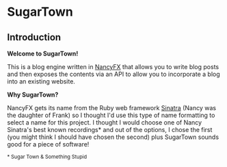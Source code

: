 # SugarTown 
## Introduction

**Welcome to SugarTown!**

This is a blog engine written in [NancyFX][1] that allows you to write blog posts and then exposes the contents via an API to allow you to incorporate a blog into an existing website. 

**Why SugarTown?**

NancyFX gets its name from the Ruby web framework [Sinatra][2] (Nancy was the daughter of Frank) so I thought I'd use this type of name formatting to select a name for this project.  I thought I would choose one of Nancy Sinatra's best known recordings* and out of the options, I chose the first (you might think I should have chosen the second) plus SugarTown sounds good for a piece of software!

  [1]: http://nancyfx.org/
  [2]: http://www.sinatrarb.com/
  <sub>* Sugar Town & Something Stupid</sub>